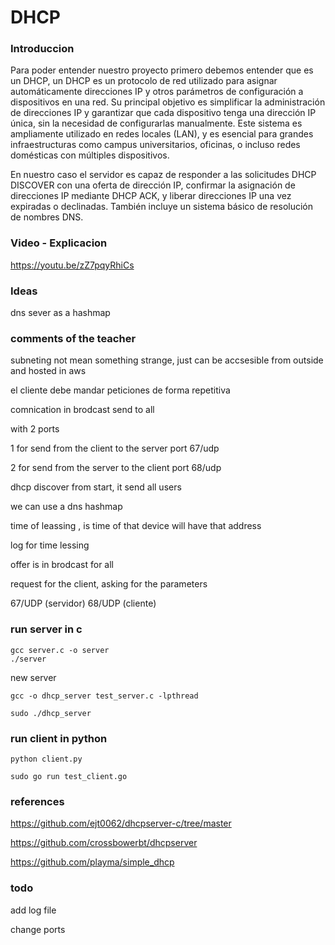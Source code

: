 # DHCP

### Introduccion

Para poder entender nuestro proyecto primero debemos entender que es un DHCP, un DHCP es un protocolo de red utilizado para asignar automáticamente direcciones IP y otros parámetros de configuración a dispositivos en una red. Su principal objetivo es simplificar la administración de direcciones IP y garantizar que cada dispositivo tenga una dirección IP única, sin la necesidad de configurarlas manualmente. Este sistema es ampliamente utilizado en redes locales (LAN), y es esencial para grandes infraestructuras como campus universitarios, oficinas, o incluso redes domésticas con múltiples dispositivos.

En nuestro caso el servidor es capaz de responder a las solicitudes DHCP DISCOVER con una oferta de dirección IP, confirmar la asignación de direcciones IP mediante DHCP ACK, y liberar direcciones IP una vez expiradas o declinadas. También incluye un sistema básico de resolución de nombres DNS.

### Video - Explicacion

https://youtu.be/zZ7pqyRhiCs

### Ideas

dns sever as a hashmap


### comments of the teacher

subneting not mean something strange, just can be accsesible from outside and hosted in aws

el cliente debe mandar peticiones de forma repetitiva

comnication in brodcast send to all

with 2 ports

1 for send from the client to the server port 67/udp

2 for send from the server to the client port 68/udp

dhcp discover from start, it send all users

we can use a dns hashmap

time of leassing , is time of that device will have that address

log for time lessing

offer is in brodcast for all 

request for the client, asking for the parameters


67/UDP (servidor)
68/UDP (cliente)

### run server in c

	gcc server.c -o server
	./server

new server

	gcc -o dhcp_server test_server.c -lpthread

	sudo ./dhcp_server

### run client in python

	python client.py

	sudo go run test_client.go 


### references


https://github.com/ejt0062/dhcpserver-c/tree/master

https://github.com/crossbowerbt/dhcpserver

https://github.com/playma/simple_dhcp

### todo 

add log file

change ports
